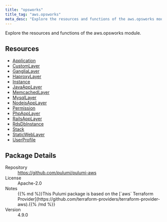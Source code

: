 ```yaml
---
title: "opsworks"
title_tag: "aws.opsworks"
meta_desc: "Explore the resources and functions of the aws.opsworks module."
---
```


<!-- WARNING: this file was generated by Pulumi Docs Generator. -->
<!-- Do not edit by hand unless you're certain you know what you are doing! -->

Explore the resources and functions of the aws.opsworks module.

<h2 id="resources">Resources</h2>
<ul class="api">
    <li><a href="application" title="Application"><span class="symbol resource"></span>Application</a></li>
    <li><a href="customlayer" title="CustomLayer"><span class="symbol resource"></span>CustomLayer</a></li>
    <li><a href="ganglialayer" title="GangliaLayer"><span class="symbol resource"></span>GangliaLayer</a></li>
    <li><a href="haproxylayer" title="HaproxyLayer"><span class="symbol resource"></span>HaproxyLayer</a></li>
    <li><a href="instance" title="Instance"><span class="symbol resource"></span>Instance</a></li>
    <li><a href="javaapplayer" title="JavaAppLayer"><span class="symbol resource"></span>JavaAppLayer</a></li>
    <li><a href="memcachedlayer" title="MemcachedLayer"><span class="symbol resource"></span>MemcachedLayer</a></li>
    <li><a href="mysqllayer" title="MysqlLayer"><span class="symbol resource"></span>MysqlLayer</a></li>
    <li><a href="nodejsapplayer" title="NodejsAppLayer"><span class="symbol resource"></span>NodejsAppLayer</a></li>
    <li><a href="permission" title="Permission"><span class="symbol resource"></span>Permission</a></li>
    <li><a href="phpapplayer" title="PhpAppLayer"><span class="symbol resource"></span>PhpAppLayer</a></li>
    <li><a href="railsapplayer" title="RailsAppLayer"><span class="symbol resource"></span>RailsAppLayer</a></li>
    <li><a href="rdsdbinstance" title="RdsDbInstance"><span class="symbol resource"></span>RdsDbInstance</a></li>
    <li><a href="stack" title="Stack"><span class="symbol resource"></span>Stack</a></li>
    <li><a href="staticweblayer" title="StaticWebLayer"><span class="symbol resource"></span>StaticWebLayer</a></li>
    <li><a href="userprofile" title="UserProfile"><span class="symbol resource"></span>UserProfile</a></li>
</ul>

<h2 id="package-details">Package Details</h2>
<dl class="package-details">
	<dt>Repository</dt>
	<dd><a href="https://github.com/pulumi/pulumi-aws">https://github.com/pulumi/pulumi-aws</a></dd>
	<dt>License</dt>
	<dd>Apache-2.0</dd>
	<dt>Notes</dt>
	<dd>{{% md %}}This Pulumi package is based on the [`aws` Terraform Provider](https://github.com/terraform-providers/terraform-provider-aws).{{% /md %}}</dd>
	<dt>Version</dt>
	<dd>4.9.0</dd>
</dl>

